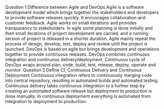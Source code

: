 Question 1
Difference between Agile and DevOps 
Agile is a software development model which brings together the stakeholders and developers to provide software releases quickly. It encourages collaboration and customer feedback. Agile works on small iterations and provides transparency to stakeholders. In agile some planning is done initially and then small iterations of project development are carried, and a running version of project is released in a shorter duration. Agile mainly repeat the process of design, develop, test, deploy and review until the project is launched. DevOps is based on agile but brings development and operations together to provide continuous releases. DevOps combines continuous integration and continuous delivery/deployment. Continuous cycle of DevOps wraps around plan, code, build, test, release, deploy, operate and monitor.
Question 2 
Define CI, Continuous Delivery and Continuous Deployment 
Continuous integration refers to continuously merging code into central repository, resulting in automated builds and automated testing. Continuous delivery takes continuous integration to a further step by creating an automated software release but deployment to production is done manually. In continuous deployment everything is automated from integration to deployment to production.
